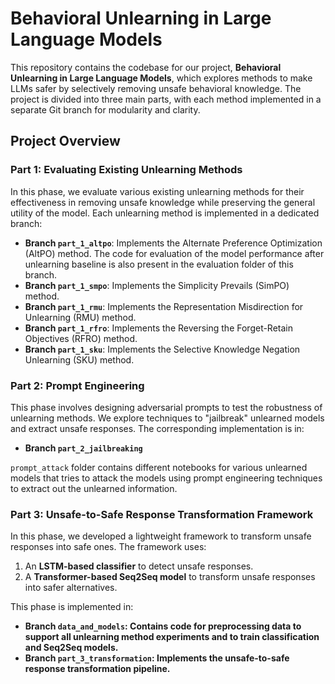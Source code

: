 # Behavioral Unlearning in Large Language Models

This repository contains the codebase for our project, **Behavioral Unlearning in Large Language Models**, which explores methods to make LLMs safer by selectively removing unsafe behavioral knowledge. The project is divided into three main parts, with each method implemented in a separate Git branch for modularity and clarity.

## Project Overview

### Part 1: Evaluating Existing Unlearning Methods
In this phase, we evaluate various existing unlearning methods for their effectiveness in removing unsafe knowledge while preserving the general utility of the model. Each unlearning method is implemented in a dedicated branch:
- **Branch `part_1_altpo`**: Implements the Alternate Preference Optimization (AltPO) method. The code for evaluation of the model performance after unlearning baseline is also present in the evaluation folder of this branch.
- **Branch `part_1_smpo`**: Implements the Simplicity Prevails (SimPO) method.
- **Branch `part_1_rmu`**: Implements the Representation Misdirection for Unlearning (RMU) method.
- **Branch `part_1_rfro`**: Implements the Reversing the Forget-Retain Objectives (RFRO) method.
- **Branch `part_1_sku`**: Implements the Selective Knowledge Negation Unlearning (SKU) method.

### Part 2: Prompt Engineering
This phase involves designing adversarial prompts to test the robustness of unlearning methods. We explore techniques to "jailbreak" unlearned models and extract unsafe responses. The corresponding implementation is in:
- **Branch `part_2_jailbreaking`**

`prompt_attack` folder contains different notebooks for various unlearned models that tries to attack the models using prompt engineering techniques to extract out the unlearned information. 

### Part 3: Unsafe-to-Safe Response Transformation Framework
In this phase, we developed a lightweight framework to transform unsafe responses into safe ones. The framework uses:
1. An **LSTM-based classifier** to detect unsafe responses.
2. A **Transformer-based Seq2Seq model** to transform unsafe responses into safer alternatives.

This phase is implemented in:
- **Branch `data_and_models`: Contains code for preprocessing data to support all unlearning method experiments and to train classification and Seq2Seq models.**
- **Branch `part_3_transformation`: Implements the unsafe-to-safe response transformation pipeline.**
